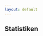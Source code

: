 ```yaml
---
layout: default
---
```


## Statistiken

<div id="stats"></div>
<script type="text/javascript" src="/js/mustache.js"></script>
<script type="text/javascript" src="/js/stats.js"></script>
<script type="text/javascript" src="https://www.google.com/jsapi"></script>
<script type="text/javascript">
    google.load("visualization", "1", {packages: ["corechart"]});
    google.setOnLoadCallback(function () {
        Stats($('#stats'));
    });
</script>
